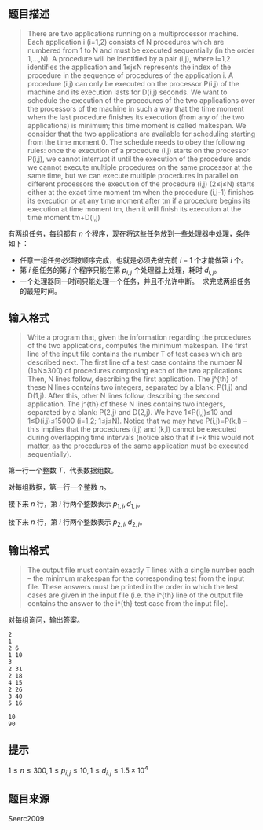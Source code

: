 

## 题目描述
>There are two applications running on a multiprocessor machine. Each application i (i=1,2) consists of N procedures which are numbered from 1 to N and must be executed sequentially (in the order 1,...,N). A procedure will be identified by a pair (i,j), where i=1,2 identifies the application and 1≤j≤N represents the index of the procedure in the sequence of procedures of the application i. A procedure (i,j) can only be executed on the processor P(i,j) of the machine and its execution lasts for D(i,j) seconds. We want to schedule the execution of the procedures of the two applications over the processors of the machine in such a way that the time moment when the last procedure finishes its execution (from any of the two applications) is minimum; this time moment is called makespan. We consider that the two applications are available for scheduling starting from the time moment 0. The schedule needs to obey the following rules: 
>once the execution of a procedure (i,j) starts on the processor P(i,j), we cannot interrupt it until the execution of the procedure ends 
we cannot execute multiple procedures on the same processor at the same time, but we can execute multiple procedures in parallel on different processors 
the execution of the procedure (i,j) (2≤j≤N) starts either at the exact time moment tm when the procedure (i,j-1) finishes its execution or at any time moment after tm 
>if a procedure begins its execution at time moment tm, then it will finish its execution at the time moment tm+D(i,j) 

有两组任务，每组都有 $n$ 个程序，现在将这些任务放到一些处理器中处理，条件如下： 
- 任意一组任务必须按顺序完成，也就是必须先做完前 $i-1$ 个才能做第 $i$ 个。 
- 第 $i$ 组任务的第 $j$ 个程序只能在第 $p_{i,j}$ 个处理器上处理，耗时 $d_{i,j}$。 
- 一个处理器同一时间只能处理一个任务，并且不允许中断。 
求完成两组任务的最短时间。
## 输入格式
>Write a program that, given the information regarding the procedures of the two applications, computes the minimum makespan.
The first line of the input file contains the number T of test cases which are described next. The first line of a test case contains the number N (1≤N≤300) of procedures composing each of the two applications. Then, N lines follow, describing the first application. The j^{th} of these N lines contains two integers, separated by a blank: P(1,j) and D(1,j). After this, other N lines follow, describing the second application. The j^{th} of these N lines contains two integers, separated by a blank: P(2,j) and D(2,j). We have 1≤P(i,j)≤10 and 1≤D(i,j)≤15000 (i=1,2; 1≤j≤N). Notice that we may have P(i,j)=P(k,l) – this implies that the procedures (i,j) and (k,l) cannot be executed during overlapping time intervals (notice also that if i=k this would not matter, as the procedures of the same application must be executed sequentially).

第一行一个整数 $T$，代表数据组数。

对每组数据，第一行一个整数 $n$。

接下来 $n$ 行，第 $i$ 行两个整数表示 $p_{1,i},d_{1,i}$。

接下来 $n$ 行，第 $i$ 行两个整数表示 $p_{2,i},d_{2,i}$。

## 输出格式
>The output file must contain exactly T lines with a single number each – the minimum makespan for the corresponding test from the input file. These answers must be printed in the order in which the test cases are given in the input file (i.e. the i^{th} line of the output file contains the answer to the i^{th} test case from the input file).

对每组询问，输出答案。

```input1
2 
1 
2 6 
1 10 
3 
2 31 
2 18 
4 15 
2 26 
3 40 
5 16

```
```output1
10 
90
```

## 提示
$1\le n \le 300,1\le p_{i,j}\le 10,1\le d_{i,j}\le 1.5\times 10^4$
## 题目来源
Seerc2009


